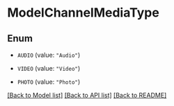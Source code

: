 # ModelChannelMediaType

## Enum


* `AUDIO` (value: `"Audio"`)

* `VIDEO` (value: `"Video"`)

* `PHOTO` (value: `"Photo"`)


[[Back to Model list]](../README.md#documentation-for-models) [[Back to API list]](../README.md#documentation-for-api-endpoints) [[Back to README]](../README.md)


